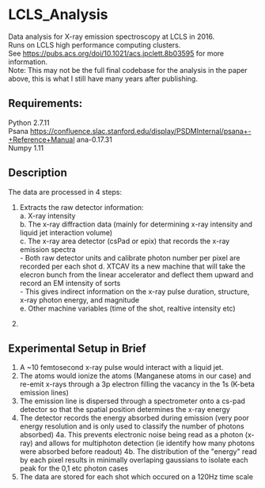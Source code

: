 # LCLS_Analysis
Data analysis for X-ray emission spectroscopy at LCLS in 2016.  
Runs on LCLS high performance computing clusters.  
See https://pubs.acs.org/doi/10.1021/acs.jpclett.8b03595 for more information.  
Note: This may not be the full final codebase for the analysis in the paper above, this is what I still have many years after publishing.  
  
## Requirements:
Python 2.7.11  
Psana https://confluence.slac.stanford.edu/display/PSDMInternal/psana+-+Reference+Manual ana-0.17.31  
Numpy 1.11  

## Description  
The data are processed in 4 steps:  
1. Extracts the raw detector information:  
    a. X-ray intensity  
    b. The x-ray diffraction data (mainly for determining x-ray intensity and liquid jet interaction volume)  
    c. The x-ray area detector (csPad or epix) that records the x-ray emission spectra  
        - Both raw detector units and calibrate photon number per pixel are recorded per each shot
    d. XTCAV its a new machine that will take the elecron bunch from the linear accelerator and deflect them upward and record an EM intensity of sorts  
        - This gives indirect information on the x-ray pulse duration, structure, x-ray photon energy, and magnitude  
    e. Other machine variables (time of the shot, realtive intensity etc)  
    
2.

## Experimental Setup in Brief
1. A ~10 femtosecond x-ray pulse would interact with a liquid jet.
2. The atoms would ionize the atoms (Manganese atoms in our case) and re-emit x-rays through a 3p electron filling the vacancy in the 1s (K-beta emission lines)
3. The emission line is dispersed through a spectrometer onto a cs-pad detector so that the spatial position determines the x-ray energy
4. The detector records the energy absorbed during emission (very poor energy resolution and is only used to classify the number of photons absorbed)
    4a. This prevents electronic noise being read as a photon (x-ray) and allows for multiphoton detection (ie identify how many photons were absorbed before readout)
    4b. The distribution of the "energy" read by each pixel results in minimally overlaping gaussians to isolate each peak for the 0,1 etc photon cases
5. The data are stored for each shot which occured on a 120Hz time scale
